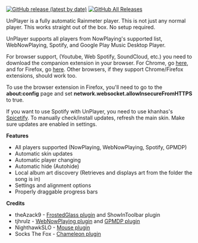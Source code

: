 <a href="https://github.com/sctanf/unplayer/releases/latest"><img alt="GitHub release (latest by date)" src="https://img.shields.io/github/v/release/sctanf/unplayer"></a> <a href="https://github.com/sctanf/unplayer/releases"><img alt="GitHub All Releases" src="https://img.shields.io/github/downloads/sctanf/unplayer/total"></a>

UnPlayer is a fully automatic Rainmeter player.
This is not just any normal player. This works straight out of the box. No setup required.

UnPlayer supports all players from NowPlaying's supported list, WebNowPlaying, Spotify, and Google Play Music Desktop Player.

For browser support, (Youtube, Web Spotify, SoundCloud, etc.) you need to download the companion extension in your browser.
For Chrome, go <a href="https://chrome.google.com/webstore/detail/webnowplaying-companion/jfakgfcdgpghbbefmdfjkbdlibjgnbli">here</a>, and for Firefox, go <a href="https://addons.mozilla.org/en-US/firefox/addon/webnowplaying-companion">here</a>. Other browsers, if they support Chrome/Firefox extensions, should work too.

To use the browser extension in Firefox, you'll need to go to the **about:config** page and set **network.websocket.allowInsecureFromHTTPS** to true.

If you want to use Spotify with UnPlayer, you need to use khanhas's <a href="https://github.com/khanhas/spicetify-cli/wiki/Guide-for-Rainmeter-user">Spicetify</a>.
To manually check/install updates, refresh the main skin. Make sure updates are enabled in settings.

**Features**
* All players supported (NowPlaying, WebNowPlaying, Spotify, GPMDP)
* Automatic skin updates
* Automatic player changing
* Automatic hide (Autohide)
* Local album art discovery (Retrieves and displays art from the folder the song is in)
* Settings and alignment options
* Properly draggable progress bars

**Credits**
* theAzack9 - <a href="https://forum.rainmeter.net/viewtopic.php?t=23106">FrostedGlass plugin</a> and ShowInToolbar plugin
* tjhrulz - <a href="https://github.com/tjhrulz/WebNowPlaying">WebNowPlaying plugin</a> and <a href="https://github.com/tjhrulz/GPMDP-Plugin">GPMDP plugin</a>
* NighthawkSLO - <a href="https://github.com/NighthawkSLO/Mouse.dll">Mouse plugin</a>
* Socks The Fox - <a href="https://forum.rainmeter.net/viewtopic.php?t=21655">Chameleon plugin</a>
